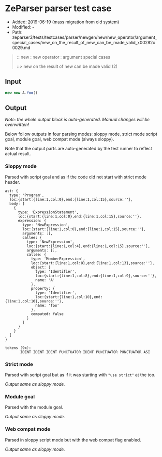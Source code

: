 # ZeParser parser test case

- Added: 2019-06-19 (mass migration from old system)
- Modified: -
- Path: zeparser3/tests/testcases/parser/newgen/new/new_operator/argument_special_cases/new_on_the_result_of_new_can_be_made_valid_x00282x0029.md

> :: new : new operator : argument special cases
>
> ::> new on the result of new can be made valid (2)

## Input

`````js
new new A.foo()
`````

## Output

_Note: the whole output block is auto-generated. Manual changes will be overwritten!_

Below follow outputs in four parsing modes: sloppy mode, strict mode script goal, module goal, web compat mode (always sloppy).

Note that the output parts are auto-generated by the test runner to reflect actual result.

### Sloppy mode

Parsed with script goal and as if the code did not start with strict mode header.

`````
ast: {
  type: 'Program',
  loc:{start:{line:1,col:0},end:{line:1,col:15},source:''},
  body: [
    {
      type: 'ExpressionStatement',
      loc:{start:{line:1,col:0},end:{line:1,col:15},source:''},
      expression: {
        type: 'NewExpression',
        loc:{start:{line:1,col:0},end:{line:1,col:15},source:''},
        arguments: [],
        callee: {
          type: 'NewExpression',
          loc:{start:{line:1,col:4},end:{line:1,col:15},source:''},
          arguments: [],
          callee: {
            type: 'MemberExpression',
            loc:{start:{line:1,col:8},end:{line:1,col:13},source:''},
            object: {
              type: 'Identifier',
              loc:{start:{line:1,col:8},end:{line:1,col:9},source:''},
              name: 'A'
            },
            property: {
              type: 'Identifier',
              loc:{start:{line:1,col:10},end:{line:1,col:10},source:''},
              name: 'foo'
            },
            computed: false
          }
        }
      }
    }
  ]
}

tokens (9x):
       IDENT IDENT IDENT PUNCTUATOR IDENT PUNCTUATOR PUNCTUATOR ASI
`````

### Strict mode

Parsed with script goal but as if it was starting with `"use strict"` at the top.

_Output same as sloppy mode._

### Module goal

Parsed with the module goal.

_Output same as sloppy mode._

### Web compat mode

Parsed in sloppy script mode but with the web compat flag enabled.

_Output same as sloppy mode._
